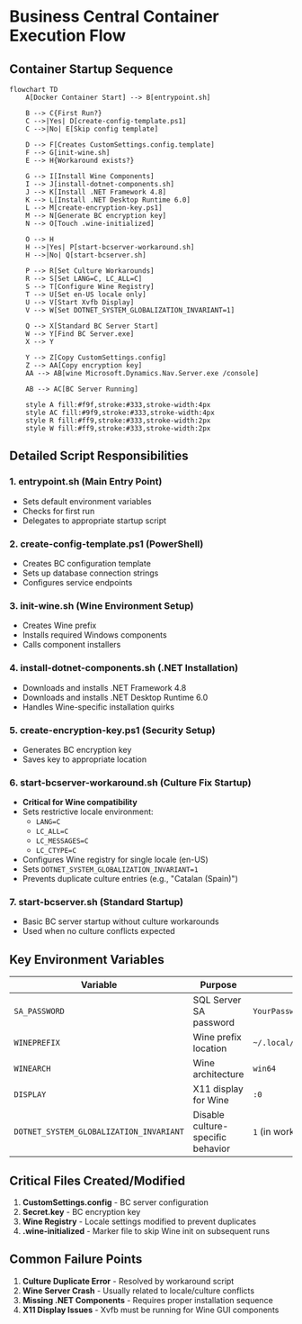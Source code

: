 # Business Central Container Execution Flow

## Container Startup Sequence

```mermaid
flowchart TD
    A[Docker Container Start] --> B[entrypoint.sh]
    
    B --> C{First Run?}
    C -->|Yes| D[create-config-template.ps1]
    C -->|No| E[Skip config template]
    
    D --> F[Creates CustomSettings.config.template]
    F --> G[init-wine.sh]
    E --> H{Workaround exists?}
    
    G --> I[Install Wine Components]
    I --> J[install-dotnet-components.sh]
    J --> K[Install .NET Framework 4.8]
    K --> L[Install .NET Desktop Runtime 6.0]
    L --> M[create-encryption-key.ps1]
    M --> N[Generate BC encryption key]
    N --> O[Touch .wine-initialized]
    
    O --> H
    H -->|Yes| P[start-bcserver-workaround.sh]
    H -->|No| Q[start-bcserver.sh]
    
    P --> R[Set Culture Workarounds]
    R --> S[Set LANG=C, LC_ALL=C]
    S --> T[Configure Wine Registry]
    T --> U[Set en-US locale only]
    U --> V[Start Xvfb Display]
    V --> W[Set DOTNET_SYSTEM_GLOBALIZATION_INVARIANT=1]
    
    Q --> X[Standard BC Server Start]
    W --> Y[Find BC Server.exe]
    X --> Y
    
    Y --> Z[Copy CustomSettings.config]
    Z --> AA[Copy encryption key]
    AA --> AB[wine Microsoft.Dynamics.Nav.Server.exe /console]
    
    AB --> AC[BC Server Running]
    
    style A fill:#f9f,stroke:#333,stroke-width:4px
    style AC fill:#9f9,stroke:#333,stroke-width:4px
    style R fill:#ff9,stroke:#333,stroke-width:2px
    style W fill:#ff9,stroke:#333,stroke-width:2px
```

## Detailed Script Responsibilities

### 1. **entrypoint.sh** (Main Entry Point)
- Sets default environment variables
- Checks for first run
- Delegates to appropriate startup script

### 2. **create-config-template.ps1** (PowerShell)
- Creates BC configuration template
- Sets up database connection strings
- Configures service endpoints

### 3. **init-wine.sh** (Wine Environment Setup)
- Creates Wine prefix
- Installs required Windows components
- Calls component installers

### 4. **install-dotnet-components.sh** (.NET Installation)
- Downloads and installs .NET Framework 4.8
- Downloads and installs .NET Desktop Runtime 6.0
- Handles Wine-specific installation quirks

### 5. **create-encryption-key.ps1** (Security Setup)
- Generates BC encryption key
- Saves key to appropriate location

### 6. **start-bcserver-workaround.sh** (Culture Fix Startup)
- **Critical for Wine compatibility**
- Sets restrictive locale environment:
  - `LANG=C`
  - `LC_ALL=C`
  - `LC_MESSAGES=C`
  - `LC_CTYPE=C`
- Configures Wine registry for single locale (en-US)
- Sets `DOTNET_SYSTEM_GLOBALIZATION_INVARIANT=1`
- Prevents duplicate culture entries (e.g., "Catalan (Spain)")

### 7. **start-bcserver.sh** (Standard Startup)
- Basic BC server startup without culture workarounds
- Used when no culture conflicts expected

## Key Environment Variables

| Variable | Purpose | Default |
|----------|---------|---------|
| `SA_PASSWORD` | SQL Server SA password | `YourPassword123` |
| `WINEPREFIX` | Wine prefix location | `~/.local/share/wineprefixes/bc1` |
| `WINEARCH` | Wine architecture | `win64` |
| `DISPLAY` | X11 display for Wine | `:0` |
| `DOTNET_SYSTEM_GLOBALIZATION_INVARIANT` | Disable culture-specific behavior | `1` (in workaround) |

## Critical Files Created/Modified

1. **CustomSettings.config** - BC server configuration
2. **Secret.key** - BC encryption key
3. **Wine Registry** - Locale settings modified to prevent duplicates
4. **.wine-initialized** - Marker file to skip Wine init on subsequent runs

## Common Failure Points

1. **Culture Duplicate Error** - Resolved by workaround script
2. **Wine Server Crash** - Usually related to locale/culture conflicts
3. **Missing .NET Components** - Requires proper installation sequence
4. **X11 Display Issues** - Xvfb must be running for Wine GUI components